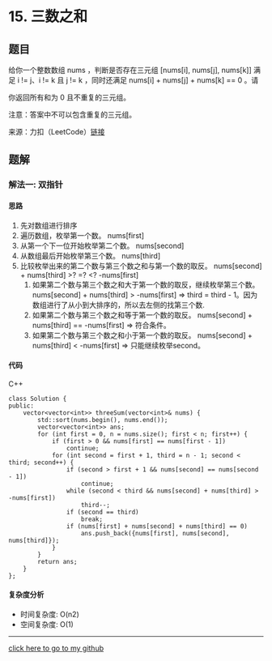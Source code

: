 # 15. 三数之和

## 题目
给你一个整数数组 nums ，判断是否存在三元组 [nums[i], nums[j], nums[k]] 满足 i != j、i != k 且 j != k ，同时还满足 nums[i] + nums[j] + nums[k] == 0 。请

你返回所有和为 0 且不重复的三元组。

注意：答案中不可以包含重复的三元组。



来源：力扣（LeetCode）[链接](https://leetcode.cn/problems/3sum)

## 题解
### 解法一: 双指针
#### 思路
1. 先对数组进行排序
2. 遍历数组，枚举第一个数。 nums[first]
3. 从第一个下一位开始枚举第二个数。 nums[second]
4. 从数组最后开始枚举第三个数。 nums[third]
5. 比较枚举出来的第二个数与第三个数之和与第一个数的取反。 nums[second] + nums[third] >? =? <? -nums[first]
    1. 如果第二个数与第三个数之和大于第一个数的取反，继续枚举第三个数。 nums[second] + nums[third] > -nums[first] => third = third - 1。因为数组进行了从小到大排序的，所以去左侧的找第三个数.
    2. 如果第二个数与第三个数之和等于第一个数的取反。 nums[second] + nums[third] == -nums[first] => 符合条件。
    3. 如果第二个数与第三个数之和小于第一个数的取反。 nums[second] + nums[third] < -nums[first] => 只能继续枚举second。

#### 代码
C++
```
class Solution {
public:
    vector<vector<int>> threeSum(vector<int>& nums) {
        std::sort(nums.begin(), nums.end());
        vector<vector<int>> ans;
        for (int first = 0, n = nums.size(); first < n; first++) {
            if (first > 0 && nums[first] == nums[first - 1])
                continue;
            for (int second = first + 1, third = n - 1; second < third; second++) {
                if (second > first + 1 && nums[second] == nums[second - 1])
                    continue;
                while (second < third && nums[second] + nums[third] > -nums[first])
                    third--;
                if (second == third)
                    break;
                if (nums[first] + nums[second] + nums[third] == 0)
                    ans.push_back({nums[first], nums[second], nums[third]});
            }
        }
        return ans;
    }
};
```

#### 复杂度分析
* 时间复杂度: O(n2)
* 空间复杂度: O(1)

---

[click here to go to my github](https://github.com/YouAreSoQt/note/tree/master/%E6%AF%8F%E6%97%A5%E4%B8%80%E9%A2%98%E9%A2%84%E9%98%B2%E7%97%B4%E5%91%86)
